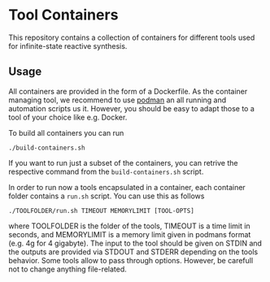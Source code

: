 # Tool Containers

This repository contains a collection of containers for different tools used for infinite-state reactive synthesis. 

## Usage

All containers are provided in the form of a Dockerfile. As the container managing tool, we recommend to use [podman](https://podman.io) an all running and automation scripts us it. However, you should be easy to adapt those to a tool of your choice like e.g. Docker. 

To build all containers you can run 
```
./build-containers.sh
```
If you want to run just a subset of the containers, you can retrive the respective command from the ``build-containers.sh`` script. 

In order to run now a tools encapsulated in a container, each container folder contains a ``run.sh`` script. You can use this as follows
```
./TOOLFOLDER/run.sh TIMEOUT MEMORYLIMIT [TOOL-OPTS]
```
where TOOLFOLDER is the folder of the tools, TIMEOUT is a time limit in seconds, and MEMORYLIMIT is a memory limit given in podmans format (e.g. 4g for 4 gigabyte). 
The input to the tool should be given on STDIN and the outputs are provided via STDOUT and STDERR depending on the tools behavior. Some tools allow to pass through options. However, be carefull not to change anything file-related.
